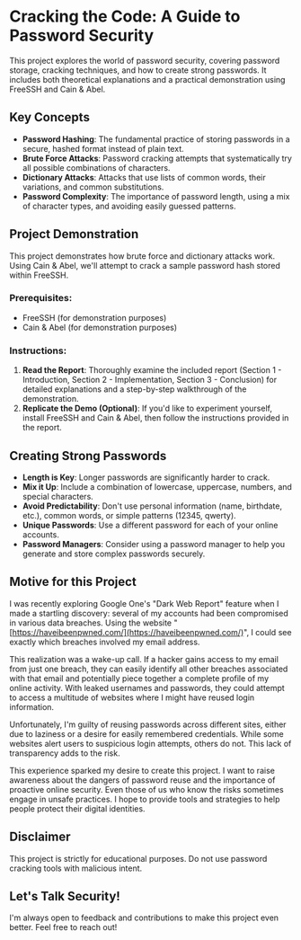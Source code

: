 # Cracking the Code: A Guide to Password Security

This project explores the world of password security, covering password storage, cracking techniques, and how to create strong passwords. It includes both theoretical explanations and a practical demonstration using FreeSSH and Cain & Abel.

## Key Concepts

- **Password Hashing**: The fundamental practice of storing passwords in a secure, hashed format instead of plain text.
- **Brute Force Attacks**: Password cracking attempts that systematically try all possible combinations of characters.
- **Dictionary Attacks**: Attacks that use lists of common words, their variations, and common substitutions.
- **Password Complexity**: The importance of password length, using a mix of character types, and avoiding easily guessed patterns.

## Project Demonstration

This project demonstrates how brute force and dictionary attacks work. Using Cain & Abel, we'll attempt to crack a sample password hash stored within FreeSSH.

### Prerequisites:

- FreeSSH (for demonstration purposes)
- Cain & Abel (for demonstration purposes)

### Instructions:

1. **Read the Report**: Thoroughly examine the included report (Section 1 - Introduction, Section 2 - Implementation, Section 3 - Conclusion) for detailed explanations and a step-by-step walkthrough of the demonstration.
2. **Replicate the Demo (Optional)**: If you'd like to experiment yourself, install FreeSSH and Cain & Abel, then follow the instructions provided in the report.

## Creating Strong Passwords

- **Length is Key**: Longer passwords are significantly harder to crack.
- **Mix it Up**: Include a combination of lowercase, uppercase, numbers, and special characters.
- **Avoid Predictability**: Don't use personal information (name, birthdate, etc.), common words, or simple patterns (12345, qwerty).
- **Unique Passwords**: Use a different password for each of your online accounts.
- **Password Managers**: Consider using a password manager to help you generate and store complex passwords securely.

## Motive for this Project

I was recently exploring Google One's "Dark Web Report" feature when I made a startling discovery: several of my accounts had been compromised in various data breaches. Using the website "[https://haveibeenpwned.com/](https://haveibeenpwned.com/)", I could see exactly which breaches involved my email address.

This realization was a wake-up call. If a hacker gains access to my email from just one breach, they can easily identify all other breaches associated with that email and potentially piece together a complete profile of my online activity. With leaked usernames and passwords, they could attempt to access a multitude of websites where I might have reused login information.

Unfortunately, I'm guilty of reusing passwords across different sites, either due to laziness or a desire for easily remembered credentials. While some websites alert users to suspicious login attempts, others do not. This lack of transparency adds to the risk.

This experience sparked my desire to create this project. I want to raise awareness about the dangers of password reuse and the importance of proactive online security. Even those of us who know the risks sometimes engage in unsafe practices. I hope to provide tools and strategies to help people protect their digital identities.

## Disclaimer

This project is strictly for educational purposes. Do not use password cracking tools with malicious intent.

## Let's Talk Security!

I'm always open to feedback and contributions to make this project even better. Feel free to reach out!

